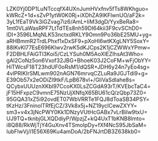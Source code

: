 LZK0Yj0DP1LuNTccqfX4UXnJumHVxfnv5fTs8WKhguo=
kWRcZ+1d+sZvP1ytW0K0Rj+iXDhZA9IKFlwnUO/aF2k=
3yL1fEaT9Vk3iGZvag7iz6/AmL+IiM3dgD/YyxBeRa8=
1mt0VLaWasRPF7LtTdTEs8nh59DI64kii3F9cvSChD0=
IDI+3596LMqNLK53nctxdRKLY9Omn9Po36bE25MU+yg=
aRHBmmR2TrdLPhxf1xDxSF9+pXoHl6wtKXgLNY5SoxY=
88lKvKl77EsE696KIwv2rwK5dKJCps2K1jCZWWxYPmw=
F2DBHLFAiGTl3Koi5/CzLYSuh0M5AoXIEZlhsAt3Who=
gAl2CoNz5on6Vxof32JBG+BhoeK03J2CoFM+wFjObYY=
HiTWcsF18T23hdUF0oRsM1/dQSR+JDH6y24n7yEo4sg=
4vlPRIKIrSMLwm902nAGN76mrvqCZLuRa9JGJTdi9+g=
E39Ob57x2eODiZI9tkF/LpB678vl+/GliVaSdIahe8s=
QCybxUUUznXKbl97CcoKX0LsZCGdA93rT/KVEbcTaC4=
jF15HFxpzC9vmnE75NzUjXNfqX65BU61cQ/zQbp73Z0=
95GQA31xZ5i92ovdET07WbVRRTe1FQJ8dToaSB34PSY=
tKzHz/3FninolTRfEjCZ/3Vk8x5j+NZ19yclCewZXYY=
sm3+v4x3jNcPWY0Kk1DNzyVUtHcGABx7vLrBilw9txU=
UJ9TQ+tknbjGLXQDdiyP/WpzjZ+kQ4UxT1bKNB8lmto=
i8Q88/RkWjTjY4GuXnv4TSmoIpDy+fXf4NcS95JbSaM=
lubFlwVj/i1E56X69Ku4amDoA/2bFNJrtDB3Z638kb0=
